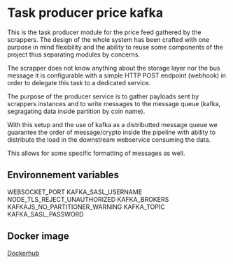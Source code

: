 # Task producer price kafka

This is the task producer module for the price feed gathered by the scrappers.
The design of the whole system has been crafted with one purpose in mind flexibility and the ability to reuse some components of the project thus separating modules by concerns.

The scrapper does not know anything about the storage layer nor the bus message it is configurable with a simple HTTP POST endpoint (webhook) in order to delegate this task to a dedicated service.

The purpose of the producer service is to gather payloads sent by scrappers instances and to write messages to the message queue (kafka, segragating data inside partition by coin name).

With this setup and the use of kafka as a distributted message queue we guarantee the order of message/crypto inside the pipeline with ability to distribute the load in the downstream webservice consuming the data.

This allows for some specific formatting of messages as well.

## Environnement variables

WEBSOCKET_PORT
KAFKA_SASL_USERNAME
NODE_TLS_REJECT_UNAUTHORIZED
KAFKA_BROKERS
KAFKAJS_NO_PARTITIONER_WARNING
KAFKA_TOPIC
KAFKA_SASL_PASSWORD

## Docker image

[Dockerhub](https://hub.docker.com/repository/docker/antoineleguillou/task-producer-price/general)
